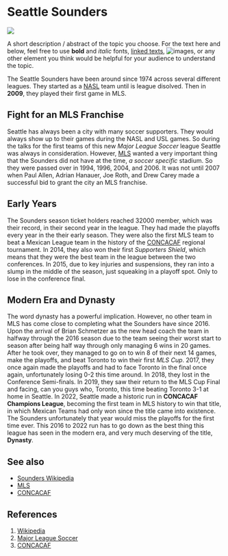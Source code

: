 # Seattle Sounders
![](https://blogger.googleusercontent.com/img/a/AVvXsEhVfF-661NvCiWV4uCUhZrZLZ_e5FgSQU5QSUqP--vECHt-9-E9LbxaWj3ZZuZ2Z2EUbJpgWSIX5kPUoPOW0fiv_SB1Aq9tsB02p5q7m4vknsmeOhgM6V6UQtbA8Fyb3vgcLFsLO4Dd6caY3EJ4-54LBtwDhuP7UR_kWK4htbPD9-oTAw1o26RUDuutLg=s1000)

A short description / abstract of the topic you choose. For the text here and below, feel free to use **bold** and *italic* fonts, [linked texts](url),  ![images](url), or any other element you think would be helpful for your audience to understand the topic.

The Seattle Sounders have been around since 1974 across several different leagues. They started as a [NASL](https://en.wikipedia.org/wiki/North_American_Soccer_League_(1968%E2%80%931984)) team until is league disolved. Then in **2009**, they played their first game in MLS.


## Fight for an MLS Franchise
Seattle has always been a city with many soccer supporters. They would always show up to their games during the NASL and USL games. So during the talks for the first teams of this new *Major League Soccer* league Seattle was always in consideration. However, [MLS](https://en.wikipedia.org/wiki/Major_League_Soccer) wanted a very important thing that the Sounders did not have at the time, *a soccer specific* stadium. So they were passed over in 1994, 1996, 2004, and 2006. It was not until 2007 when Paul Allen, Adrian Hanauer, Joe Roth, and Drew Carey made a successful bid to grant the city an MLS franchise.

## Early Years

The Sounders season ticket holders reached 32000 member, which was their record, in their second year in the league. They had made the playoffs every year in the their early season. They were also the first MLS team to beat a Mexican League team in the history of the [CONCACAF](https://www.concacaf.com/) regional tournament. In 2014, they also won their first *Supporters Shield*, which means that they were the best team in the league between the two conferences. In 2015, due to key injuries and suspensions, they ran into a slump in the middle of the season, just squeaking in a playoff spot. Only to lose in the conference final.

## Modern Era and Dynasty

The word dynasty has a powerful implication. However, no other team in MLS has come close to completing what the Sounders have since 2016. Upon the arrival of Brian Schmetzer as the new head coach the team in halfway through the 2016 season due to the team seeing their worst start to season after being half way through only managing 6 wins in 20 games. After he took over, they managed to go on to win 8 of their next 14 games, make the playoffs, and beat Toronto to win their first *MLS Cup*. 2017, they once again made the playoffs and had to face Toronto in the final once again, unfortunately losing 0-2 this time around. In 2018, they lost in the Conference Semi-finals. In 2019, they saw their return to the MLS Cup Final and facing, can you guys who, Toronto, this time beating Toronto 3-1 at home in Seattle. In 2022, Seattle made a historic run in **CONCACAF Champions League**, becoming the first team in MLS history to win that title, in which Mexican Teams had only won since the title came into existence. The Sounders unfortunately that year would miss the playoffs for the first time ever. This 2016 to 2022 run has to go down as the best thing this league has seen in the modern era, and very much deserving of the title, **Dynasty**.

## See also
- [Sounders Wikipedia](https://en.wikipedia.org/wiki/Seattle_Sounders_FC)
- [MLS](https://www.mlssoccer.com/news/seattle-sounders-standard-after-ccl-triumph-dynasty-chases-more)
- [CONCACAF](https://www.concacaf.com/en/champions-league/)

## References
1. [Wikipedia](https://en.wikipedia.org/wiki/Main_Page)
2. [Major League Soccer](https://www.mlssoccer.com/)
3. [CONCACAF](https://www.concacaf.com/)